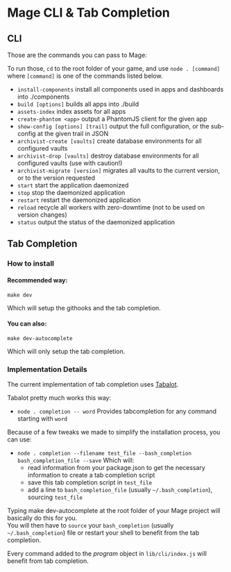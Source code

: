 # Mage CLI & Tab Completion

## CLI

Those are the commands you can pass to Mage:

To run those, ```cd``` to the root folder of your game,
and use ```node . [command]``` where ```[command]``` is one of the commands listed below.

- ```install-components```            install all components used in apps and dashboards into ./components
- ```build [options]```               builds all apps into ./build
- ```assets-index```                  index assets for all apps
- ```create-phantom <app>```          output a PhantomJS client for the given app
- ```show-config [options] [trail]``` output the full configuration, or the sub-config at the given trail in JSON
- ```archivist-create [vaults]```     create database environments for all configured vaults
- ```archivist-drop [vaults]```       destroy database environments for all configured vaults (use with caution!)
- ```archivist-migrate [version]```   migrates all vaults to the current version, or to the version requested
- ```start```                         start the application daemonized
- ```stop```                          stop the daemonized application
- ```restart```                       restart the daemonized application
- ```reload```                        recycle all workers with zero-downtime (not to be used on version changes)
- ```status```                        output the status of the daemonized application

## Tab Completion

### How to install

#### Recommended way:

```make dev```

Which will setup the githooks and the tab completion.

#### You can also:

```make dev-autocomplete```

Which will only setup the tab completion.


### Implementation Details

The current implementation of tab completion uses [Tabalot](https://www.npmjs.org/package/tabalot).

Tabalot pretty much works this way:

- ```node . completion -- word``` Provides tabcompletion for any command starting with ```word```

Because of a few tweaks we made to simplify the installation process, you can use:

- ```node . completion --filename test_file --bash_completion bash_completion_file --save``` Which will:
    - read information from your package.json to get the necessary information to create a tab completion script
    - save this tab completion script in ```test_file```
    - add a line to ```bash_completion_file``` (usually ```~/.bash_completion```), sourcing ```test_file```
    
Typing make dev-autocomplete at the root folder of your Mage project will basically do this for you.  
You will then have to ```source``` your ```bash_completion``` (usually ```~/.bash_completion```) file
or restart your shell to benefit from the tab completion.

Every command added to the *program* object in ```lib/cli/index.js``` will benefit from tab completion.
